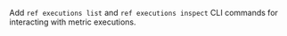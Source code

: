 Add `ref executions list` and `ref executions inspect` CLI commands for interacting with metric executions.
